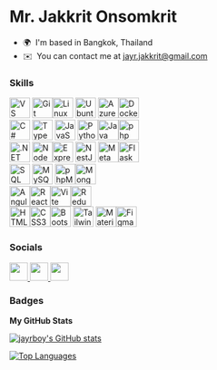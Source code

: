 [](https://user-images.githubusercontent.com/18350557/176309783-0785949b-9127-417c-8b55-ab5a4333674e.gif) Mr. Jakkrit Onsomkrit
=========================================================================================================================================

* 🌍  I'm based in Bangkok, Thailand
* ✉️  You can contact me at [jayr.jakkrit@gmail.com](mailto:jayr.jakkrit@gmail.com)

### Skills


<p align="left">
      <a href="https://code.visualstudio.com/" target="_blank" rel="noreferrer"
        ><img
          src="https://upload.wikimedia.org/wikipedia/commons/9/9a/Visual_Studio_Code_1.35_icon.svg"
          width="36"
          height="36"
          alt="VS Code"
      /></a>
      <a href="https://git-scm.com/" target="_blank" rel="noreferrer"
        ><img
          src="https://raw.githubusercontent.com/danielcranney/readme-generator/main/public/icons/skills/git-colored.svg"
          width="36"
          height="36"
          alt="Git" /></a
      ><a href="https://www.linux.org" target="_blank" rel="noreferrer"
        ><img
          src="https://upload.wikimedia.org/wikipedia/commons/thumb/3/35/Tux.svg/150px-Tux.svg.png"
          width="36"
          height="36"
          alt="Linux"
      /></a>
      <a href="https://ubuntu.com/download" target="_blank" rel="noreferrer"
        ><img
          src="https://upload.wikimedia.org/wikipedia/commons/thumb/a/ab/Logo-ubuntu_cof-orange-hex.svg/285px-Logo-ubuntu_cof-orange-hex.svg.png?20130511162351"
          width="36"
          height="36"
          alt="Ubuntu"
      /></a>
      <a href="https://portal.azure.com/" target="_blank" rel="noreferrer"
        ><img
          src="https://swimburger.net/media/fbqnp2ie/azure.svg"
          width="36"
          height="36"
          alt="Azure" /></a
      ><a href="https://www.docker.com/" target="_blank" rel="noreferrer"
        ><img
          src="https://raw.githubusercontent.com/danielcranney/readme-generator/main/public/icons/skills/docker-colored.svg"
          width="36"
          height="36"
          alt="Docker" /></a
      ><br />
      <a
        href="https://docs.microsoft.com/en-us/dotnet/csharp/"
        target="_blank"
        rel="noreferrer"
        ><img
          src="https://raw.githubusercontent.com/danielcranney/readme-generator/main/public/icons/skills/csharp-colored.svg"
          width="36"
          height="36"
          alt="C#"
      /></a>
      <a href="https://www.typescriptlang.org/" target="_blank" rel="noreferrer"
        ><img
          src="https://raw.githubusercontent.com/danielcranney/readme-generator/main/public/icons/skills/typescript-colored.svg"
          width="36"
          height="36"
          alt="TypeScript"
      /></a>
      <a
        href="https://developer.mozilla.org/en-US/docs/Web/JavaScript"
        target="_blank"
        rel="noreferrer"
        ><img
          src="https://raw.githubusercontent.com/danielcranney/readme-generator/main/public/icons/skills/javascript-colored.svg"
          width="36"
          height="36"
          alt="JavaScript"
      /></a>
      <a href="https://www.python.org/" target="_blank" rel="noreferrer"
        ><img
          src="https://raw.githubusercontent.com/danielcranney/readme-generator/main/public/icons/skills/python-colored.svg"
          width="36"
          height="36"
          alt="Python" /></a
      ><a href="https://www.oracle.com/java/" target="_blank" rel="noreferrer"
        ><img
          src="https://raw.githubusercontent.com/danielcranney/readme-generator/main/public/icons/skills/java-colored.svg"
          width="36"
          height="36"
          alt="Java" /></a
      ><a href="https://www.phpmyadmin.net/" target="_blank" rel="noreferrer"
        ><img
          src="https://www.php.net//images/logos/new-php-logo.svg"
          width="36"
          height="36"
          alt="php" /></a
      ><br /><a href="https://nodejs.org/en/" target="_blank" rel="noreferrer"
        ><img
          src="https://upload.wikimedia.org/wikipedia/commons/e/ee/.NET_Core_Logo.svg"
          width="36"
          height="36"
          alt=".NET Core"
      /></a>
      <a href="https://nodejs.org/en/" target="_blank" rel="noreferrer"
        ><img
          src="https://raw.githubusercontent.com/danielcranney/readme-generator/main/public/icons/skills/nodejs-colored.svg"
          width="36"
          height="36"
          alt="NodeJS" /></a
      ><a href="https://expressjs.com/" target="_blank" rel="noreferrer"
        ><img
          src="https://raw.githubusercontent.com/danielcranney/readme-generator/main/public/icons/skills/express-colored.svg"
          width="36"
          height="36"
          alt="Express"
      /></a>
      <a href="https://docs.nestjs.com/" target="_blank" rel="noreferrer"
        ><img
          src="https://raw.githubusercontent.com/danielcranney/readme-generator/main/public/icons/skills/nestjs-colored.svg"
          width="36"
          height="36"
          alt="NestJS"
      /></a>
      <a
        href="https://developers.facebook.com/"
        target="_blank"
        rel="noreferrer"
        ><img
          src="https://res.cloudinary.com/postman/image/upload/t_team_logo/v1635557679/team/b9724884cd02ea2f032eab63b55ac6ea4a2869516a26292bc1368d03c60f2054.png"
          width="36"
          height="36"
          alt="Meta Developers" /></a
      ><a
        href="https://flask.palletsprojects.com/en/2.0.x/"
        target="_blank"
        rel="noreferrer"
        ><img
          src="https://raw.githubusercontent.com/danielcranney/readme-generator/main/public/icons/skills/flask-colored.svg"
          width="36"
          height="36"
          alt="Flask" /></a
      ><br /><a
        href="https://learn.microsoft.com/en-us/sql/sql-server/?view=sql-server-ver16"
        target="_blank"
        rel="noreferrer"
        ><img
          src="https://cdn.prod.website-files.com/5fabc175035e22a2b52f04d6/62791fb91b8d0cdecaebfd18_sql_server_rds.svg"
          width="36"
          height="36"
          alt="SQL Server"
      /></a>
      <a href="https://www.mysql.com/" target="_blank" rel="noreferrer"
        ><img
          src="https://www.vectorlogo.zone/logos/mysql/mysql-icon.svg"
          width="36"
          height="36"
          alt="MySQL"
      /></a>
      <a
        href="https://www.phpmyadmin.net/docs/"
        target="_blank"
        rel="noreferrer"
        ><img
          src="https://cdn.icon-icons.com/icons2/2699/PNG/512/phpmyadmin_logo_icon_168050.png"
          width="36"
          height="36"
          alt="phpMyAdmin" /></a
      ><a href="https://www.mongodb.com/" target="_blank" rel="noreferrer"
        ><img
          src="https://raw.githubusercontent.com/danielcranney/readme-generator/main/public/icons/skills/mongodb-colored.svg"
          width="36"
          height="36"
          alt="MongoDB"
      /></a>
      <br />
      <a href="https://angular.io/" target="_blank" rel="noreferrer"
        ><img
          src="https://logosandtypes.com/wp-content/uploads/2024/01/angular.svg"
          width="36"
          height="36"
          alt="Angular" /></a
      ><a href="https://reactjs.org/" target="_blank" rel="noreferrer"
        ><img
          src="https://raw.githubusercontent.com/danielcranney/readme-generator/main/public/icons/skills/react-colored.svg"
          width="36"
          height="36"
          alt="React" /></a
      ><a href="https://vitejs.dev/" target="_blank" rel="noreferrer"
        ><img
          src="https://raw.githubusercontent.com/danielcranney/readme-generator/main/public/icons/skills/vite-colored.svg"
          width="36"
          height="36"
          alt="Vite" /></a
      ><a href="https://redux.js.org/" target="_blank" rel="noreferrer"
        ><img
          src="https://raw.githubusercontent.com/danielcranney/readme-generator/main/public/icons/skills/redux-colored.svg"
          width="36"
          height="36"
          alt="Redux" /></a
      ><br /><a
        href="https://developer.mozilla.org/en-US/docs/Glossary/HTML5"
        target="_blank"
        rel="noreferrer"
        ><img
          src="https://raw.githubusercontent.com/danielcranney/readme-generator/main/public/icons/skills/html5-colored.svg"
          width="36"
          height="36"
          alt="HTML5" /></a
      ><a href="https://www.w3.org/TR/CSS/#css" target="_blank" rel="noreferrer"
        ><img
          src="https://raw.githubusercontent.com/danielcranney/readme-generator/main/public/icons/skills/css3-colored.svg"
          width="36"
          height="36"
          alt="CSS3" /></a
      ><a href="https://getbootstrap.com/" target="_blank" rel="noreferrer"
        ><img
          src="https://raw.githubusercontent.com/danielcranney/readme-generator/main/public/icons/skills/bootstrap-colored.svg"
          width="36"
          height="36"
          alt="Bootstrap"
      /></a>
      <a href="https://tailwindcss.com/" target="_blank" rel="noreferrer"
        ><img
          src="https://raw.githubusercontent.com/danielcranney/readme-generator/main/public/icons/skills/tailwindcss-colored.svg"
          width="36"
          height="36"
          alt="TailwindCSS"
      /></a>
      <a href="https://mui.com/" target="_blank" rel="noreferrer"
        ><img
          src="https://raw.githubusercontent.com/danielcranney/readme-generator/main/public/icons/skills/materialui-colored.svg"
          width="36"
          height="36"
          alt="Material UI" /></a
      ><a href="https://www.figma.com/" target="_blank" rel="noreferrer"
        ><img
          src="https://raw.githubusercontent.com/danielcranney/readme-generator/main/public/icons/skills/figma-colored.svg"
          width="36"
          height="36"
          alt="Figma" /></a
      ><br />
</p>


### Socials

<p align="left"> <a href="https://www.facebook.com/jakkrit.onsomkrit" target="_blank" rel="noreferrer"> <picture> <source media="(prefers-color-scheme: dark)" srcset="https://raw.githubusercontent.com/danielcranney/readme-generator/main/public/icons/socials/facebook-dark.svg" /> <source media="(prefers-color-scheme: light)" srcset="https://raw.githubusercontent.com/danielcranney/readme-generator/main/public/icons/socials/facebook.svg" /> <img src="https://raw.githubusercontent.com/danielcranney/readme-generator/main/public/icons/socials/facebook.svg" width="32" height="32" /> </picture> </a> <a href="https://www.github.com/jayrboy" target="_blank" rel="noreferrer"> <picture> <source media="(prefers-color-scheme: dark)" srcset="https://raw.githubusercontent.com/danielcranney/readme-generator/main/public/icons/socials/github-dark.svg" /> <source media="(prefers-color-scheme: light)" srcset="https://raw.githubusercontent.com/danielcranney/readme-generator/main/public/icons/socials/github.svg" /> <img src="https://raw.githubusercontent.com/danielcranney/readme-generator/main/public/icons/socials/github.svg" width="32" height="32" /> </picture> </a> <a href="http://www.medium.com/@jayr.jakkrit" target="_blank" rel="noreferrer"> <picture> <source media="(prefers-color-scheme: dark)" srcset="https://raw.githubusercontent.com/danielcranney/readme-generator/main/public/icons/socials/medium-dark.svg" /> <source media="(prefers-color-scheme: light)" srcset="https://raw.githubusercontent.com/danielcranney/readme-generator/main/public/icons/socials/medium.svg" /> <img src="https://raw.githubusercontent.com/danielcranney/readme-generator/main/public/icons/socials/medium.svg" width="32" height="32" /> </picture> </a></p>

### Badges

<b>My GitHub Stats</b>

<a href="http://www.github.com/jayrboy"><img src="https://github-readme-stats.vercel.app/api?username=jayrboy&show_icons=true&hide=stars,issues,contribs&count_private=true&title_color=0891b2&text_color=ffffff&icon_color=0891b2&bg_color=1c1917&hide_border=true&show_icons=true" alt="jayrboy's GitHub stats" /></a>

<a href="https://github.com/jayrboy" align="left"><img src="https://github-readme-stats.vercel.app/api/top-langs/?username=jayrboy&langs_count=10&title_color=0891b2&text_color=ffffff&icon_color=0891b2&bg_color=1c1917&hide_border=true&locale=en&custom_title=Top%20%Languages" alt="Top Languages" /></a>

